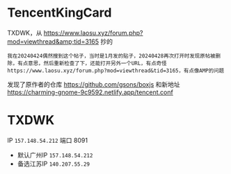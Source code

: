 # TencentKingCard
TXDWK，从 https://www.laosu.xyz/forum.php?mod=viewthread&amp;tid=3165 抄的

```我在20240424偶然搜到这个帖子，当时是1月发的贴子，20240428再次打开时发现原帖被删除，有点意思，然后重新检查了下，还能打开另外一个URL，有点奇怪 https://www.laosu.xyz/forum.php?mod=viewthread&tid=3165，有点像AMP的问题```

发现了原作者的仓库 https://github.com/gsons/boxjs 和新地址 https://charming-gnome-9c9592.netlify.app/tencent.conf
# TXDWK
IP ``157.148.54.212``  端口 8091
- 默认广州IP ``157.148.54.212 ``
- 备选江苏IP ``140.207.55.29``
